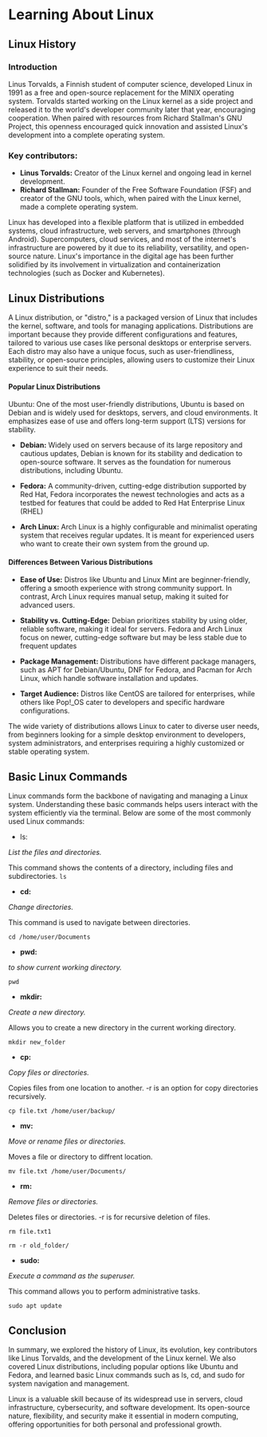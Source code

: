 # Learning About Linux


## Linux History

### **Introduction**
Linus Torvalds, a Finnish student of computer science, developed Linux in 1991 as a free and open-source replacement for the MINIX operating system. Torvalds started working on the Linux kernel as a side project and released it to the world's developer community later that year, encouraging cooperation. When paired with resources from Richard Stallman's GNU Project, this openness encouraged quick innovation and assisted Linux's development into a complete operating system.

### **Key contributors:**
- **Linus Torvalds:** Creator of the Linux kernel and ongoing lead in kernel development.
- **Richard Stallman:** Founder of the Free Software Foundation (FSF) and creator of the GNU tools, which, when paired with the Linux kernel, made a complete operating system.

Linux has developed into a flexible platform that is utilized in embedded systems, cloud infrastructure, web servers, and smartphones (through Android). Supercomputers, cloud services, and most of the internet's infrastructure are powered by it due to its reliability, versatility, and open-source nature. Linux's importance in the digital age has been further solidified by its involvement in virtualization and containerization technologies (such as Docker and Kubernetes).


## Linux Distributions


A Linux distribution, or "distro," is a packaged version of Linux that includes the kernel, software, and tools for managing applications. Distributions are important because they provide different configurations and features, tailored to various use cases like personal desktops or enterprise servers. Each distro may also have a unique focus, such as user-friendliness, stability, or open-source principles, allowing users to customize their Linux experience to suit their needs.

#### **Popular Linux Distributions**
Ubuntu: One of the most user-friendly distributions, Ubuntu is based on Debian and is widely used for desktops, servers, and cloud environments. It emphasizes ease of use and offers long-term support (LTS) versions for stability.

- **Debian:** Widely used on servers because of its large repository and cautious updates, Debian is known for its stability and dedication to open-source software. It serves as the foundation for numerous distributions, including Ubuntu.

- **Fedora:** A community-driven, cutting-edge distribution supported by Red Hat, Fedora incorporates the newest technologies and acts as a testbed for features that could be added to Red Hat Enterprise Linux (RHEL)

- **Arch Linux:** Arch Linux is a highly configurable and minimalist operating system that receives regular updates. It is meant for experienced users who want to create their own system from the ground up.

#### **Differences Between Various Distributions**
- **Ease of Use:** Distros like Ubuntu and Linux Mint are beginner-friendly, offering a smooth experience with strong community support. In contrast, Arch Linux requires manual setup, making it suited for advanced users.

- **Stability vs. Cutting-Edge:** Debian prioritizes stability by using older, reliable software, making it ideal for servers. Fedora and Arch Linux focus on newer, cutting-edge software but may be less stable due to frequent updates

- **Package Management:** Distributions have different package managers, such as APT for Debian/Ubuntu, DNF for Fedora, and Pacman for Arch Linux, which handle software installation and updates.

- **Target Audience:** Distros like CentOS are tailored for enterprises, while others like Pop!_OS cater to developers and specific hardware configurations.

The wide variety of distributions allows Linux to cater to diverse user needs, from beginners looking for a simple desktop environment to developers, system administrators, and enterprises requiring a highly customized or stable operating system.

## Basic Linux Commands
Linux commands form the backbone of navigating and managing a Linux system. Understanding these basic commands helps users interact with the system efficiently via the terminal. Below are some of the most commonly used Linux commands:

- ls:

*List the files and directories.*

This command shows the contents of a directory, including files and subdirectories.
`ls`

- **cd:**

*Change directories.*

This command is used to navigate between directories.

`cd /home/user/Documents`

- **pwd:**

*to show current working directory.*



`pwd`

- **mkdir:**

*Create a new directory.*

Allows you to create a new directory in the current working directory.

`mkdir new_folder`

- **cp:**

*Copy files or directories.*

Copies files from one location to another.  -r is an option for copy directories recursively.

`cp file.txt /home/user/backup/`

- **mv:**

*Move or rename files or directories.*

Moves a file or directory to diffrent location.

`mv file.txt /home/user/Documents/`

- **rm:**

*Remove files or directories.*

Deletes files or directories. -r is for recursive deletion of files.

`rm file.txt1`

`rm -r old_folder/`

- **sudo:**

*Execute a command as the superuser.*

This command allows you to perform administrative tasks.

`sudo apt update`

## Conclusion
In summary, we explored the history of Linux, its evolution, key contributors like Linus Torvalds, and the development of the Linux kernel. We also covered Linux distributions, including popular options like Ubuntu and Fedora, and learned basic Linux commands such as ls, cd, and sudo for system navigation and management.

Linux is a valuable skill because of its widespread use in servers, cloud infrastructure, cybersecurity, and software development. Its open-source nature, flexibility, and security make it essential in modern computing, offering opportunities for both personal and professional growth.